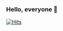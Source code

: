 ### Hello, everyone 👋

[![Hits](https://hits.seeyoufarm.com/api/count/incr/badge.svg?url=https%3A%2F%2Fgithub.com%2FEunSe-o&count_bg=%23EBB4FA&title_bg=%23CCCCCC&icon=smugmug.svg&icon_color=%23FFFFFF&title=Welcome+to+my+git&edge_flat=false)](https://hits.seeyoufarm.com)


<!--
**EunSe-o/EunSe-o** is a ✨ _special_ ✨ repository because its `README.md` (this file) appears on your GitHub profile.

Here are some ideas to get you started:

- 🔭 I’m currently working on ...
- 🌱 I’m currently learning ...
- 👯 I’m looking to collaborate on ...
- 🤔 I’m looking for help with ...
- 💬 Ask me about ...
- 📫 How to reach me: ...
- 😄 Pronouns: ...
- ⚡ Fun fact: ...
-->
